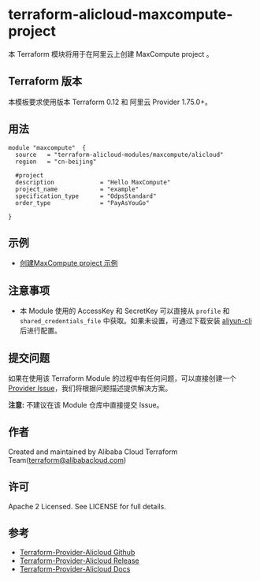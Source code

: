 terraform-alicloud-maxcompute-project
=====================================================================

本 Terraform 模块将用于在阿里云上创建 MaxCompute project 。

## Terraform 版本

本模板要求使用版本 Terraform 0.12 和 阿里云 Provider 1.75.0+。

## 用法

```hcl
module "maxcompute"  {
  source   = "terraform-alicloud-modules/maxcompute/alicloud"
  region   = "cn-beijing"                
  
  #project
  description             = "Hello MaxCompute"
  project_name            = "example"
  specification_type      = "OdpsStandard"
  order_type              = "PayAsYouGo"

}
```

## 示例

* [创建MaxCompute project 示例](https://github.com/terraform-alicloud-modules/terraform-alicloud-maxcompute-project/tree/master/examples/complete)

## 注意事项

* 本 Module 使用的 AccessKey 和 SecretKey 可以直接从 `profile` 和 `shared_credentials_file` 中获取。如果未设置，可通过下载安装 [aliyun-cli](https://github.com/aliyun/aliyun-cli#installation) 后进行配置。

提交问题
------
如果在使用该 Terraform Module 的过程中有任何问题，可以直接创建一个 [Provider Issue](https://github.com/terraform-providers/terraform-provider-alicloud/issues/new)，我们将根据问题描述提供解决方案。

**注意:** 不建议在该 Module 仓库中直接提交 Issue。

作者
-------
Created and maintained by Alibaba Cloud Terraform Team(terraform@alibabacloud.com)

许可
----
Apache 2 Licensed. See LICENSE for full details.

参考
---------
* [Terraform-Provider-Alicloud Github](https://github.com/terraform-providers/terraform-provider-alicloud)
* [Terraform-Provider-Alicloud Release](https://releases.hashicorp.com/terraform-provider-alicloud/)
* [Terraform-Provider-Alicloud Docs](https://www.terraform.io/docs/providers/alicloud/index.html)

